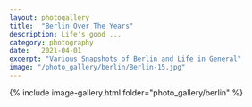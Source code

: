 ```yaml
---
layout: photogallery
title:  "Berlin Over The Years"
description: Life's good ...
category: photography
date:   2021-04-01
excerpt: "Various Snapshots of Berlin and Life in General"
image: "/photo_gallery/berlin/Berlin-15.jpg"
---
```

<!-- ## Berlin Over The Years -->
{% include image-gallery.html folder="photo_gallery/berlin" %}
